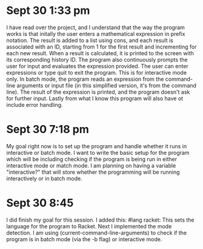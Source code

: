 # Sept 30 1:33 pm

I have read over the project, and I understand that the way the program works is that initally the user enters a mathematical expression in prefix notation. The result is added to a list using cons, and each result is associated with an ID, starting from 1 for the first result and incrementing for each new result. When a result is calculated, it is printed to the screen with its corresponding history ID.
The program also continuously prompts the user for input and evaluates the expression provided. The user can enter expressions or type quit to exit the program. This is for interactive mode only. In batch mode, the program reads an expression from the command-line arguments or input file (in this simplified version, it's from the command line). The result of the expression is printed, and the program doesn't ask for further input. Lastly from what I know this program will also have ot include error handling.

# Sept 30 7:18 pm

My goal right now is to set up the program and handle whether it runs in interactive or batch mode. I want to write the basic setup for the program which will be including checking if the program is being run in either interactive mode or match mode. I am planning on having a variable "interactive?" that will store whether the programming will be running interactively or in batch mode.

# Sept 30 8:45

I did finish my goal for this session. I added this: #lang racket: This sets the language for the program to Racket. Next I implemented the mode detection. I am using (current-command-line-arguments) to check if the program is in batch mode (via the -b flag) or interactive mode.
